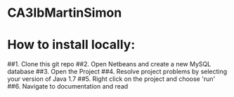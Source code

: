 # CA3IbMartinSimon
# How to install locally:

##1. Clone this git repo
##2. Open Netbeans and create a new MySQL database
##3. Open the Project
##4. Resolve project problems by selecting your version of Java 1.7
##5. Right click on the project and choose 'run'
##6. Navigate to documentation and read
